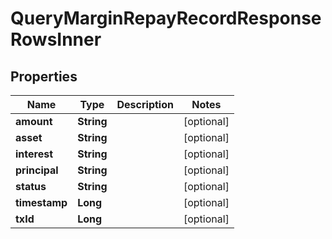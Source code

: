 

# QueryMarginRepayRecordResponseRowsInner


## Properties

| Name | Type | Description | Notes |
|------------ | ------------- | ------------- | -------------|
|**amount** | **String** |  |  [optional] |
|**asset** | **String** |  |  [optional] |
|**interest** | **String** |  |  [optional] |
|**principal** | **String** |  |  [optional] |
|**status** | **String** |  |  [optional] |
|**timestamp** | **Long** |  |  [optional] |
|**txId** | **Long** |  |  [optional] |



